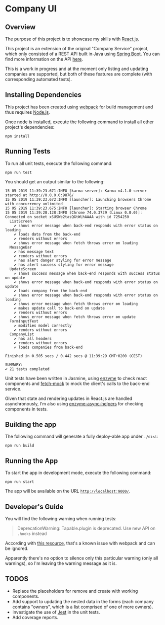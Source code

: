 # Company UI

## Overview

The purpose of this project is to showcase my skills with [React.js](https://reactjs.org/).

This project is an extension of the original "Company Service" project, which only consisted of a REST API built in Java using [Spring Boot](https://spring.io/projects/spring-boot). You can find more information on the API [here](../CompanyAPI).

This is a work in progress and at the moment only listing and updating companies are supported, but both of these features are complete (with corresponding automated tests).

## Installing Dependencies

This project has been created using [webpack](https://webpack.js.org/) for build management and thus requires [Node.js](https://nodejs.org/en/).

Once node is installed, execute the following command to install all other project's dependencies:

    npm install

## Running Tests

To run all unit tests, execute the following command:

    npm run test

You should get an output similar to the following:

    15 05 2019 11:39:23.671:INFO [karma-server]: Karma v4.1.0 server started at http://0.0.0.0:9876/
    15 05 2019 11:39:23.672:INFO [launcher]: Launching browsers Chrome with concurrency unlimited
    15 05 2019 11:39:23.675:INFO [launcher]: Starting browser Chrome
    15 05 2019 11:39:28.128:INFO [Chrome 74.0.3729 (Linux 0.0.0)]: Connected on socket xSUSWe2tasQGtWLhAAAA with id 7254250
      ListScreen
        ✔ shows error message when back-end responds with error status on loading
        ✔ loads data from the back-end
        ✔ renders without errors
        ✔ shows error message when fetch throws error on loading
      MessageBar
        ✔ has message text
        ✔ renders without errors
        ✔ has alert danger styling for error message
        ✔ has alert success styling for error message
      UpdateScreen
        ✔ shows success message when back-end responds with success status on update
        ✔ shows error message when back-end responds with error status on update
        ✔ loads company from the back-end
        ✔ shows error message when back-end responds with error status on loading
        ✔ shows error message when fetch throws error on loading
        ✔ makes update call to back-end on update
        ✔ renders without errors
        ✔ shows error message when fetch throws error on update
      FormInputText
        ✔ modifies model correctly
        ✔ renders without errors
      CompanyList
        ✔ has all headers
        ✔ renders without errors
        ✔ loads companies from back-end

    Finished in 0.505 secs / 0.442 secs @ 11:39:29 GMT+0200 (CEST)

    SUMMARY:
    ✔ 21 tests completed

Unit tests have been written in Jasmine, using [enzyme](https://airbnb.io/enzyme/) to check react components and [fetch-mock](http://www.wheresrhys.co.uk/fetch-mock/) to mock the client's calls to the back-end service.

Given that state and rendering updates in React.js are handled asynchronously, I'm also using [enzyme-async-helpers](https://github.com/zth/enzyme-async-helpers) for checking components in tests.

## Building the app

The following command will generate a fully deploy-able app under `./dist`:

    npm run build

## Running the App

To start the app in development mode, execute the following command:

    npm run start

The app will be available on the URL [`http://localhost:9000/`](http://localhost:9000/).

## Developer's Guide

You will find the following warning when running tests:

> DeprecationWarning: Tapable.plugin is deprecated. Use new API on `.hooks` instead

According with [this resource](https://github.com/webpack/webpack/issues/6568), that's a known issue with webpack and can be ignored.

Apparently there's no option to silence only this particular warning (only all warnings), so I'm leaving the warning message as it is.

## TODOS

- Replace the placeholders for remove and create with working components.
- Add support to updating the nested data in the forms (each company contains "owners", which is a list comprised of one of more owners).
- Investigate the use of [Jest](https://jestjs.io/) in the unit tests.
- Add coverage reports.
